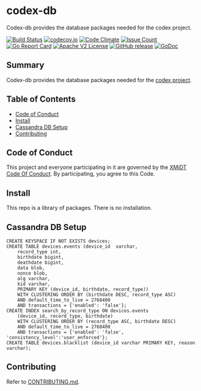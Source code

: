 # codex-db

Codex-db provides the database packages needed for the codex project.

[![Build Status](https://travis-ci.com/xmidt-org/codex-db.svg?branch=master)](https://travis-ci.com/xmidt-org/codex-db)
[![codecov.io](http://codecov.io/github/xmidt-org/codex-db/coverage.svg?branch=master)](http://codecov.io/github/xmidt-org/codex-db?branch=master)
[![Code Climate](https://codeclimate.com/github/xmidt-org/codex-db/badges/gpa.svg)](https://codeclimate.com/github/xmidt-org/codex-db)
[![Issue Count](https://codeclimate.com/github/xmidt-org/codex-db/badges/issue_count.svg)](https://codeclimate.com/github/xmidt-org/codex-db)
[![Go Report Card](https://goreportcard.com/badge/github.com/xmidt-org/codex-db)](https://goreportcard.com/report/github.com/xmidt-org/codex-db)
[![Apache V2 License](http://img.shields.io/badge/license-Apache%20V2-blue.svg)](https://github.com/xmidt-org/codex-db/blob/master/LICENSE)
[![GitHub release](https://img.shields.io/github/release/xmidt-org/codex-db.svg)](CHANGELOG.md)
[![GoDoc](https://godoc.org/github.com/xmidt-org/codex-db?status.svg)](https://godoc.org/github.com/xmidt-org/codex-db)

## Summary

Codex-db provides the database packages needed for the [codex project](https://github.com/xmidt-org/codex-deploy).

## Table of Contents

- [Code of Conduct](#code-of-conduct)
- [Install](#install)
- [Cassandra DB Setup](#cassandra-db-setup)
- [Contributing](#contributing)

## Code of Conduct

This project and everyone participating in it are governed by the [XMiDT Code Of Conduct](https://xmidt.io/code_of_conduct/). 
By participating, you agree to this Code.

## Install
This repo is a library of packages.  There is no installation.

## Cassandra DB Setup
```cassandraql
CREATE KEYSPACE IF NOT EXISTS devices;
CREATE TABLE devices.events (device_id  varchar,
    record_type int,
    birthdate bigint,
    deathdate bigint,
    data blob,
    nonce blob,
    alg varchar,
    kid varchar,
    PRIMARY KEY (device_id, birthdate, record_type))
    WITH CLUSTERING ORDER BY (birthdate DESC, record_type ASC)
    AND default_time_to_live = 2768400
    AND transactions = {'enabled': 'false'};
CREATE INDEX search_by_record_type ON devices.events
    (device_id, record_type, birthdate) 
    WITH CLUSTERING ORDER BY (record_type ASC, birthdate DESC)
    AND default_time_to_live = 2768400
    AND transactions = {'enabled': 'false', 'consistency_level':'user_enforced'};
CREATE TABLE devices.blacklist (device_id varchar PRIMARY KEY, reason varchar);
```

## Contributing
Refer to [CONTRIBUTING.md](CONTRIBUTING.md).